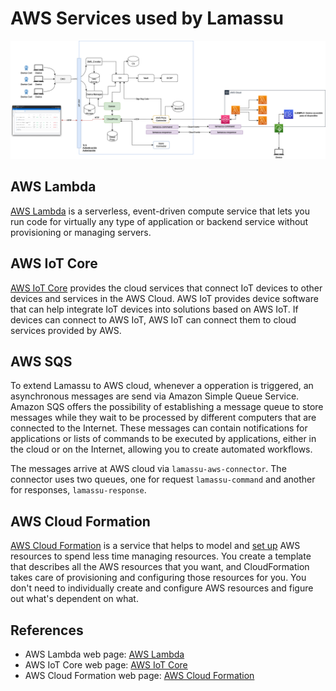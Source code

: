# AWS Services used by Lamassu

![Screenshot](img/architecture-aws.png#only-light)



## AWS Lambda

[AWS Lambda](https://aws.amazon.com/lambda/?nc1=h_ls) is a serverless, event-driven compute service that lets you run code for virtually any type of application or backend service without provisioning or managing servers.

## AWS IoT Core

[AWS IoT Core](https://aws.amazon.com/es/iot-core/) provides the cloud services that connect IoT devices to other devices and services in the AWS Cloud. AWS IoT provides device software that can help integrate IoT devices into solutions based on AWS IoT. If devices can connect to AWS IoT, AWS IoT can connect them to cloud services provided by AWS.

## AWS SQS

To extend Lamassu to AWS cloud, whenever a opperation is triggered, an asynchronous messages are send via Amazon Simple Queue Service.
Amazon SQS offers the possibility of establishing a message queue to store messages while they wait to be processed by different computers that are connected to the Internet. These messages can contain notifications for applications or lists of commands to be executed by applications, either in the cloud or on the Internet, allowing you to create automated workflows.

The messages arrive at AWS cloud via  `lamassu-aws-connector`. The connector uses two queues, one for request `lamassu-command` and another for responses, `lamassu-response`.


## AWS Cloud Formation

[AWS Cloud Formation](https://docs.aws.amazon.com/AWSCloudFormation/latest/UserGuide/Welcome.html) is a service that helps to model and  [set up](/docs/extension.md#aws-infraestructure-deployment) AWS resources to spend less time managing resources. You create a template that describes all the AWS resources that you want, and CloudFormation takes care of provisioning and configuring those resources for you. You don't need to individually create and configure AWS resources and figure out what's dependent on what. 


## References

* AWS Lambda web page: [AWS Lambda](https://aws.amazon.com/lambda/?nc1=h_ls)
* AWS IoT Core web page: [AWS IoT Core](https://aws.amazon.com/es/iot-core/)
* AWS Cloud Formation web page: [AWS Cloud Formation](https://docs.aws.amazon.com/AWSCloudFormation/latest/UserGuide/Welcome.html)